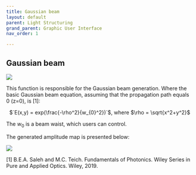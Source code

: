 ```yaml
---
title: Gaussian beam
layout: default
parent: Light Structuring
grand_parent: Graphic User Interface
nav_order: 1

---
```

## [](#header-2)Gaussian beam

![](/lbsa/assets/images/Airy.png)


This function is responsible for the Gaussian beam generation. Where the basic Gaussian beam equation, assuming that the propagation path equals 0 (z=0), is [1]:
<p align="center">
$`E(x,y) = exp(\frac{-\rho^2}{w_{0}^2})`$, where $\rho = \sqrt{x^2+y^2}$
<p>
 
The $w_{0}$ is a beam waist, which users can control.

The generated amplitude map is presented below:

![](/lbsa/assets/images/Airy.bmp)

[1] B.E.A. Saleh and M.C. Teich. Fundamentals of Photonics. Wiley Series in Pure and Applied Optics. Wiley, 2019.
 


